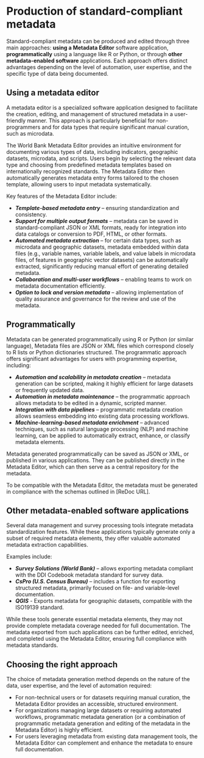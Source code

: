 # Production of standard-compliant metadata

Standard-compliant metadata can be produced and edited through three main approaches: **using a Metadata Editor** software application, **programmatically** using a language like R or Python, or through **other metadata-enabled software** applications. Each approach offers distinct advantages depending on the level of automation, user expertise, and the specific type of data being documented.

## Using a metadata editor
   
A metadata editor is a specialized software application designed to facilitate the creation, editing, and management of structured metadata in a user-friendly manner. This approach is particularly beneficial for non-programmers and for data types that require significant manual curation, such as microdata.

The World Bank Metadata Editor provides an intuitive environment for documenting various types of data, including indicators, geographic datasets, microdata, and scripts. Users begin by selecting the relevant data type and choosing from predefined metadata templates based on internationally recognized standards. The Metadata Editor then automatically generates metadata entry forms tailored to the chosen template, allowing users to input metadata systematically.

Key features of the Metadata Editor include:

- ***Template-based metadata entry*** – ensuring standardization and consistency.
- ***Support for multiple output formats*** – metadata can be saved in standard-compliant JSON or XML formats, ready for integration into data catalogs or conversion to PDF, HTML, or other formats.
- ***Automated metadata extraction*** – for certain data types, such as microdata and geographic datasets, metadata embedded within data files (e.g., variable names, variable labels, and value labels in microdata files, of features in geographic vector datasets) can be automatically extracted, significantly reducing manual effort of generating detailed metadata.
- ***Collaboration and multi-user workflows*** – enabling teams to work on metadata documentation efficiently.
- ***Option to lock and version metadata*** – allowing implementation of quality assurance and governance for the review and use of the metadata.


## Programmatically

Metadata can be generated programmatically using R or Python (or similar language), Metadata files are JSON or XML files which correspond closely to R lists or Python dictionaries structured. The programmatic approach offers significant advantages for users with programming expertise, including:

- ***Automation and scalability in metadata creation*** – metadata generation can be scripted, making it highly efficient for large datasets or frequently updated data.
- ***Automation in metadata maintenance*** – the programmatic approach allows metadata to be edited in a dynamic, scripted manner. 
- ***Integration with data pipelines*** – programmatic metadata creation allows seamless embedding into existing data processing workflows.
- ***Machine-learning-based metadata enrichment*** – advanced techniques, such as natural language processing (NLP) and machine learning, can be applied to automatically extract, enhance, or classify metadata elements.

Metadata generated programmatically can be saved as JSON or XML, or published in various applications. They can be published directly in the Metadata Editor, which can then serve as a central repository for the metadata.

To be compatible with the Metadata Editor, the metadata must be generated in compliance with the schemas outlined in [ReDoc URL].


## Other metadata-enabled software applications

Several data management and survey processing tools integrate metadata standardization features. While these applications typically generate only a subset of required metadata elements, they offer valuable automated metadata extraction capabilities.

Examples include:

- ***Survey Solutions (World Bank)*** – allows exporting metadata compliant with the DDI Codebook metadata standard for survey data.
- ***CsPro (U.S. Census Bureau)*** – includes a function for exporting structured metadata, primarily focused on file- and variable-level documentation.
- ***QGIS*** - Exports metadata for geographic datasets, compatible with the ISO19139 standard.
  
While these tools generate essential metadata elements, they may not provide complete metadata coverage needed for full documentation. The metadata exported from such applications can be further edited, enriched, and completed using the Metadata Editor, ensuring full compliance with metadata standards.


## Choosing the right approach

The choice of metadata generation method depends on the nature of the data, user expertise, and the level of automation required:

- For non-technical users or for datasets requiring manual curation, the Metadata Editor provides an accessible, structured environment.
- For organizations managing large datasets or requiring automated workflows, programmatic metadata generation (or a combination of programmatic metadata generation and editing of the metadata in the Metadata Editor) is highly efficient.
- For users leveraging metadata from existing data management tools, the Metadata Editor can complement and enhance the metadata to ensure full documentation.
